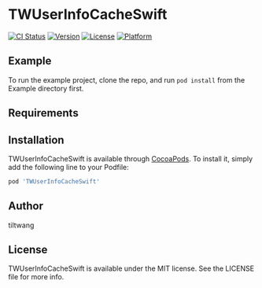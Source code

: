 # TWUserInfoCacheSwift

[![CI Status](https://img.shields.io/travis/tiltwang/TWUserInfoCacheSwift.svg?style=flat)](https://cocoapods.org/pods/TWUserInfoCacheSwift)
[![Version](https://img.shields.io/cocoapods/v/TWUserInfoCacheSwift.svg?style=flat)](https://cocoapods.org/pods/TWUserInfoCacheSwift)
[![License](https://img.shields.io/cocoapods/l/TWUserInfoCacheSwift.svg?style=flat)](https://cocoapods.org/pods/TWUserInfoCacheSwift)
[![Platform](https://img.shields.io/cocoapods/p/TWUserInfoCacheSwift.svg?style=flat)](https://cocoapods.org/pods/TWUserInfoCacheSwift)

## Example

To run the example project, clone the repo, and run `pod install` from the Example directory first.

## Requirements

## Installation

TWUserInfoCacheSwift is available through [CocoaPods](https://cocoapods.org). To install
it, simply add the following line to your Podfile:

```ruby
pod 'TWUserInfoCacheSwift'
```

## Author

tiltwang

## License

TWUserInfoCacheSwift is available under the MIT license. See the LICENSE file for more info.
